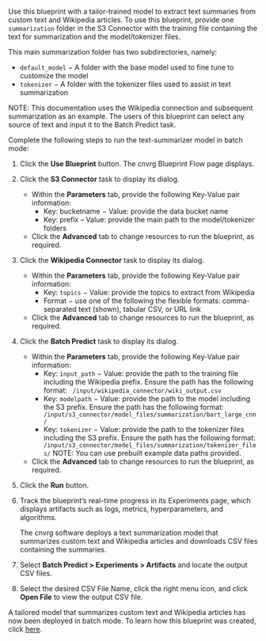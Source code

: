 Use this blueprint with a tailor-trained model to extract text summaries from custom text and Wikipedia articles. To use this blueprint, provide one ` summarization` folder in the S3 Connector with the training file containing the text for summarization and the model/tokenizer files.

This main summarization folder has two subdirectories, namely:
- `default_model` − A folder with the base model used to fine tune to customize the model
- `tokenizer` − A folder with the tokenizer files used to assist in text summarization

NOTE: This documentation uses the Wikipedia connection and subsequent summarization as an example. The users of this blueprint can select any source of text and input it to the Batch Predict task.

Complete the following steps to run the text-summarizer model in batch mode:
1. Click the **Use Blueprint** button. The cnvrg Blueprint Flow page displays.
2. Click the **S3 Connector** task to display its dialog.
   - Within the **Parameters** tab, provide the following Key-Value pair information:
     - Key: bucketname − Value: provide the data bucket name
     - Key: prefix – Value: provide the main path to the model/tokenizer folders
   - Click the **Advanced** tab to change resources to run the blueprint, as required.
3. Click the **Wikipedia Connector** task to display its dialog.
   - Within the **Parameters** tab, provide the following Key-Value pair information:
     - Key: `topics` − Value: provide the topics to extract from Wikipedia
     - Format − use one of the following the flexible formats: comma-separated text (shown), tabular CSV, or URL link
   - Click the **Advanced** tab to change resources to run the blueprint, as required.
4. Click the **Batch Predict** task to display its dialog.
   - Within the **Parameters** tab, provide the following Key-Value pair information:
     - Key:  `input_path` − Value: provide the path to the training file including the Wikipedia prefix. Ensure the path has the following format: ` /input/wikipedia_connector/wiki_output.csv`
     - Key:  `modelpath` − Value:  provide the path to the model including the S3 prefix. Ensure the path has the following format: ` /input/s3_connector/model_files/summarization/bart_large_cnn/`
     - Key:  `tokenizer` − Value:  provide the path to the tokenizer files including the S3 prefix. Ensure the path has the following format: ` /input/s3_connector/model_files/summarization/tokenizer_files/`
     NOTE: You can use prebuilt example data paths provided.
   - Click the **Advanced** tab to change resources to run the blueprint, as required. 
5. Click the **Run** button.
6. Track the blueprint’s real-time progress in its Experiments page, which displays artifacts such as logs, metrics, hyperparameters, and algorithms.

   The cnvrg software deploys a text summarization model that summarizes custom text and Wikipedia articles and downloads CSV files containing the summaries.

7. Select **Batch Predict > Experiments > Artifacts** and locate the output CSV files.
8. Select the desired CSV File Name, click the right menu icon, and click **Open File** to view the output CSV file.

A tailored model that summarizes custom text and Wikipedia articles has now been deployed in batch mode. To learn how this blueprint was created, click [here](https://github.com/cnvrg/text-summarization).
